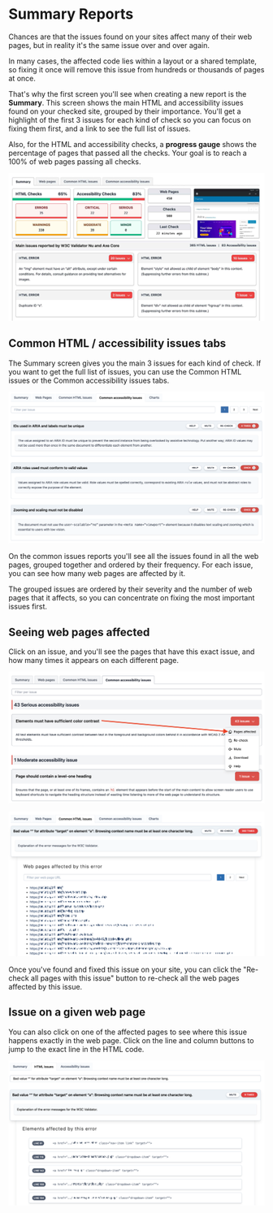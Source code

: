 # Summary Reports

Chances are that the issues found on your sites affect many of their web pages, but in reality it's the same issue over and over again.

In many cases, the affected code lies within a layout or a shared template, so fixing it once will remove this issue from hundreds or thousands of pages at once.

That's why the first screen you'll see when creating a new report is the **Summary**. This screen shows the main HTML and accessibility issues found on your checked site, grouped by their importance. You'll get a highlight of the first 3 issues for each kind of check so you can focus on fixing them first, and a link to see the full list of issues.

Also, for the HTML and accessibility checks, a **progress gauge** shows the percentage of pages that passed all the checks. Your goal is to reach a 100% of web pages passing all checks.

![Summary Report](/img/summary_report_2022_10_10.jpg)

## Common HTML / accessibility issues tabs

The Summary screen gives you the main 3 issues for each kind of check. If you want to get the full list of issues, you can use the Common HTML issues or the Common accessibility issues tabs.

![Accessibility issues tab](/img/common_a11y_issues.png)

On the common issues reports you'll see all the issues found in all the web pages, grouped together and ordered by their frequency. For each issue, you can see how many web pages are affected by it.

The grouped issues are ordered by their severity and the number of web pages that it affects, so you can concentrate on fixing the most important issues first.

## Seeing web pages affected

Click on an issue, and you'll see the pages that have this exact issue, and how many times it appears on each different page.

![Issue and pages](/img/issue_menu_web_pages_affected.png)

![Issue and pages](/img/web_pages_affected_per_issue.png)

Once you've found and fixed this issue on your site, you can click the "Re-check all pages with this issue" button to re-check all the web pages affected by this issue.

## Issue on a given web page

You can also click on one of the affected pages to see where this issue happens exactly in the web page. Click on the line and column buttons to jump to the exact line in the HTML code.

![Filter issue on page](/img/issue_on_web_page.png)
